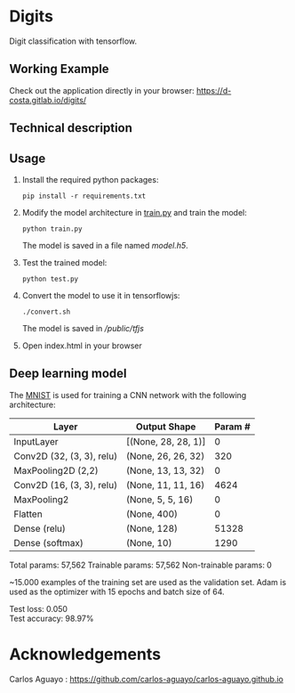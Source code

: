 # Digits

Digit classification with tensorflow.

## Working Example

Check out the application directly in your browser: https://d-costa.gitlab.io/digits/

## Technical description

## Usage

1. Install the required python packages:
   ```shell
   pip install -r requirements.txt
   ```

1. Modify the model architecture in [train.py](src/train.py) and train the model:
   ```shell
   python train.py
    ```
   The model is saved in a file named *model.h5*.

1. Test the trained model:
   ```shell
   python test.py
    ```

1. Convert the model to use it in tensorflowjs:
      ```shell
   ./convert.sh
    ```
   The model is saved in */public/tfjs*

1. Open index.html in your browser


## Deep learning model

The [MNIST](http://yann.lecun.com/exdb/mnist/) is used for training a CNN network with the following architecture:

| Layer                      | Output Shape        | Param # |
| -------------------------- | ------------------- | ------- |
| InputLayer                 | [(None, 28, 28, 1)] | 0       |
| Conv2D (32, (3, 3), relu)  | (None, 26, 26, 32)  | 320     |
| MaxPooling2D (2,2)         | (None, 13, 13, 32)  | 0       |
| Conv2D (16, (3, 3), relu)  | (None, 11, 11, 16)  | 4624    |
| MaxPooling2                | (None, 5, 5, 16)    | 0       |
| Flatten                    | (None, 400)         | 0       |
| Dense  (relu)              | (None, 128)         | 51328   |
| Dense  (softmax)           | (None, 10)          | 1290    |

Total params: 57,562 Trainable params: 57,562 Non-trainable params: 0

~15.000 examples of the training set are used as the validation set. Adam is used as the optimizer with 15 epochs and
batch size of 64.

Test loss: 0.050  
Test accuracy: 98.97%

# Acknowledgements

Carlos Aguayo : https://github.com/carlos-aguayo/carlos-aguayo.github.io
